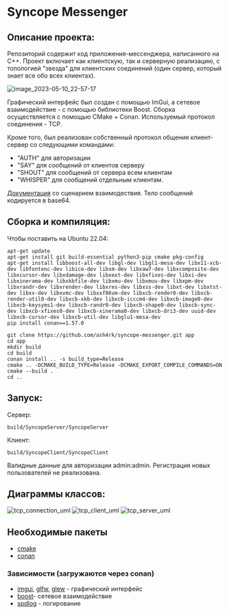 # Syncope Messenger

## Описание проекта:
Репозиторий содержит код приложения-мессенджера, написанного на C++. Проект включает как клиентскую, так и серверную реализацию, с топологией "звезда" для клиентских соединений (один сервер, который знает все обо всех клиентах).

![image_2023-05-10_22-57-17](https://github.com/ash4rk/syncope-messenger/assets/30512240/82a7aa28-9ce0-4839-9228-cd227004bf4e)

Графический интерфейс был создан с помощью ImGui, а сетевое взаимодействие - с помощью библиотеки Boost. Сборка осуществляется с помощью CMake + Conan. Используемый протокол соединения - TCP.

Кроме того, был реализован собственный протокол общения клиент-сервер со следующими командами:
- "AUTH" для авторизации
- "SAY" для сообщений от клиентов серверу 
- "SHOUT" для сообщений от сервера всем клиентам
- "WHISPER" для сообщений отдельным клиентам.

[Документация](docs/protocol.md) со сценарием взаимодествия. Тело сообщений кодируется в base64.

## Сборка и компиляция:
Чтобы поставить на Ubuntu 22.04:
```
apt-get update
apt-get install git build-essential python3-pip cmake pkg-config
apt-get install libboost-all-dev libgl-dev libgl1-mesa-dev libx11-xcb-dev libfontenc-dev libice-dev libsm-dev libxaw7-dev libxcomposite-dev libxcursor-dev libxdamage-dev libxext-dev libxfixes-dev libxi-dev libxinerama-dev libxkbfile-dev libxmu-dev libxmuu-dev libxpm-dev libxrandr-dev libxrender-dev libxres-dev libxss-dev libxt-dev libxtst-dev libxv-dev libxvmc-dev libxxf86vm-dev libxcb-render0-dev libxcb-render-util0-dev libxcb-xkb-dev libxcb-icccm4-dev libxcb-image0-dev libxcb-keysyms1-dev libxcb-randr0-dev libxcb-shape0-dev libxcb-sync-dev libxcb-xfixes0-dev libxcb-xinerama0-dev libxcb-dri3-dev uuid-dev libxcb-cursor-dev libxcb-util-dev libglu1-mesa-dev
pip install conan==1.57.0
```
```
git clone https://github.com/ash4rk/syncope-messenger.git app
cd app
mkdir build
cd build
conan install .. -s build_type=Release
cmake .. -DCMAKE_BUILD_TYPE=Release -DCMAKE_EXPORT_COMPILE_COMMANDS=ON
cmake --build .
cd ..
```

## Запуск:
Сервер:
```
build/SyncopeServer/SyncopeServer
```
Клиент:
```
build/SyncopeClient/SyncopeClient
```
Валидные данные для авторизации admin:admin.
Регистрация новых пользователей не реализована.

## Диаграммы классов:

![tcp_connection_uml](https://github.com/ash4rk/syncope-messenger/assets/30512240/4a626019-2544-40c4-83c4-c7069281bacd)
![tcp_client_uml](https://github.com/ash4rk/syncope-messenger/assets/30512240/6c005301-1364-443e-b34f-b3416115a6ce)
![tcp_server_uml](https://github.com/ash4rk/syncope-messenger/assets/30512240/9b0f5053-49eb-4010-8f9e-2809c69828d2)

## Необходимые пакеты
- [cmake](https://cmake.org/)
- [conan](https://github.com/conan-io/conan)
### Зависимости (загружаются через conan)
- [imgui](https://github.com/ocornut/imgui), [glfw](https://github.com/glfw/glfw), [glew](http://github.com/nigels-com/glew) - графический интерфейс
- [boost](https://www.boost.org)- сетевое взаимодействие
- [spdlog](https://github.com/conan-io/conan-center-index) - логирование
